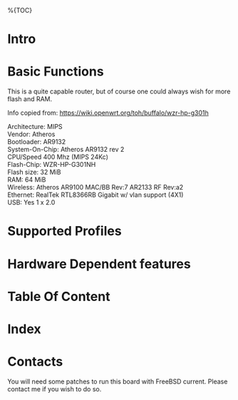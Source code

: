 %{TOC}

# Intro


# Basic Functions

This is a quite capable router, but of course one could always wish for more flash and RAM.

Info copied from: https://wiki.openwrt.org/toh/buffalo/wzr-hp-g301h

Architecture: MIPS  
Vendor: Atheros  
Bootloader: AR9132  
System-On-Chip: Atheros AR9132 rev 2  
CPU/Speed 400 Mhz (MIPS 24Kc)  
Flash-Chip: WZR-HP-G301NH  
Flash size: 32 MiB  
RAM: 64 MiB   
Wireless: Atheros AR9100 MAC/BB Rev:7 AR2133 RF Rev:a2  
Ethernet: RealTek RTL8366RB Gigabit w/ vlan support (4X1)  
USB: Yes 1 x 2.0  

# Supported Profiles
# Hardware Dependent features
# Table Of Content
# Index
# Contacts
You will need some patches to run this board with FreeBSD current. Please contact me if you wish to do so.  
